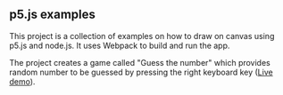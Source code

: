 ## p5.js examples

This project is a collection of examples on how to draw on canvas using p5.js and node.js. It uses Webpack to build and run the app.

The project creates a game called "Guess the number" which provides random number to be guessed by pressing the right keyboard key ([Live demo](https://fast-ridge-87778.herokuapp.com/)).

